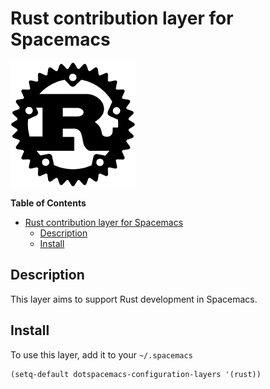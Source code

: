 # Rust contribution layer for Spacemacs

![logo](img/rust.png)

<!-- markdown-toc start - Don't edit this section. Run M-x markdown-toc/generate-toc again -->
**Table of Contents**

- [Rust contribution layer for Spacemacs](#rust-contribution-layer-for-spacemacs)
    - [Description](#description)
    - [Install](#install)

<!-- markdown-toc end -->


## Description

This layer aims to support Rust development in Spacemacs.

## Install

To use this layer, add it to your `~/.spacemacs`

```elisp
(setq-default dotspacemacs-configuration-layers '(rust))
```
